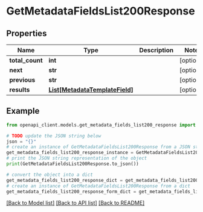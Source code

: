 # GetMetadataFieldsList200Response


## Properties

Name | Type | Description | Notes
------------ | ------------- | ------------- | -------------
**total_count** | **int** |  | [optional] 
**next** | **str** |  | [optional] 
**previous** | **str** |  | [optional] 
**results** | [**List[MetadataTemplateField]**](MetadataTemplateField.md) |  | [optional] 

## Example

```python
from openapi_client.models.get_metadata_fields_list200_response import GetMetadataFieldsList200Response

# TODO update the JSON string below
json = "{}"
# create an instance of GetMetadataFieldsList200Response from a JSON string
get_metadata_fields_list200_response_instance = GetMetadataFieldsList200Response.from_json(json)
# print the JSON string representation of the object
print(GetMetadataFieldsList200Response.to_json())

# convert the object into a dict
get_metadata_fields_list200_response_dict = get_metadata_fields_list200_response_instance.to_dict()
# create an instance of GetMetadataFieldsList200Response from a dict
get_metadata_fields_list200_response_form_dict = get_metadata_fields_list200_response.from_dict(get_metadata_fields_list200_response_dict)
```
[[Back to Model list]](../README.md#documentation-for-models) [[Back to API list]](../README.md#documentation-for-api-endpoints) [[Back to README]](../README.md)



